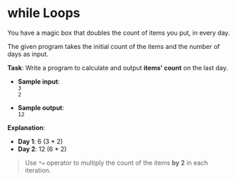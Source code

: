 # while Loops

You have a magic box that doubles the count of items you put, in every day.

The given program takes the initial count of the items and the number of days as input.

**Task**: Write a program to calculate and output **items' count** on the last day.

- **Sample input**:  
`3`  
`2`  

- **Sample output**:  
`12`

**Explanation**:
- **Day 1**: 6 (3 * 2)
- **Day 2**: 12 (6 * 2)

>Use `*=` operator to multiply the count of the items **by 2** in each iteration.